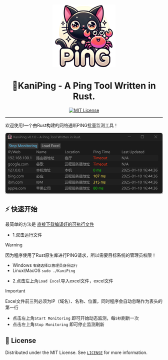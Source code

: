 <div align="center">
  <img src="src/app.png" alt="项目图标" width="200">
  <h1 align="center">🦀KaniPing - A  Ping Tool Written in Rust.</h1>

</div>

<div align="center">
<a href="https://github.com/Earture/KaniPing/blob/main/LICENSE"><img src="https://img.shields.io/github/license/Earture/KaniPing?style=for-the-badge&color=blue" alt="MIT License"></a>

 <hr>
</div>

欢迎使用!一个由Rust构建的网络通断PING批量监测工具！

![App screenshot](./assets/Screenshot.png)

## ⚡ 快速开始

最简单的方法是 [直接下载编译好的可执行文件](https://docs.all-hands.dev/modules/usage/runtimes#connecting-to-your-filesystem)

- 1.双击运行文件
> [!WARNING]
> 因为程序使用了Rust原生库进行PING请求，所以需要目标系统的管理员权限！
> - Windows `右键选择以管理员身份运行`
> - Linux\MacOS `sudo ./KaniPing`
- 2.点击左上角`Load Excel`导入excel文件，excel文件
> [!IMPORTANT]
> Excel文件前三列必须为IP（域名）、名称、位置，同时程序会自动忽略作为表头的第一行
- 点击左上角`Start Monitoring` 即可开始动态监测，每`5秒`刷新一次
- 点击左上角`Stop Monitoring` 即可停止监测刷新


## 📜 License

Distributed under the MIT License. See [`LICENSE`](./LICENSE) for more information.